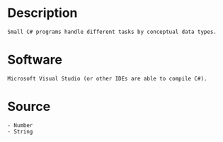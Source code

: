 # Description
    Small C# programs handle different tasks by conceptual data types.

# Software
    Microsoft Visual Studio (or other IDEs are able to compile C#).

# Source
    - Number
    - String